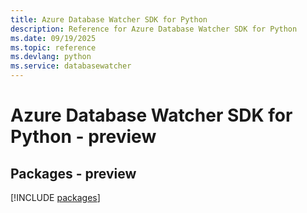 ```yaml
---
title: Azure Database Watcher SDK for Python
description: Reference for Azure Database Watcher SDK for Python
ms.date: 09/19/2025
ms.topic: reference
ms.devlang: python
ms.service: databasewatcher
---
```

# Azure Database Watcher SDK for Python - preview
## Packages - preview
[!INCLUDE [packages](database-watcher-index.md)]